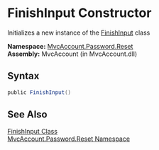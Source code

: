 FinishInput Constructor
=======================
Initializes a new instance of the [FinishInput][1] class

**Namespace:** [MvcAccount.Password.Reset][2]  
**Assembly:** MvcAccount (in MvcAccount.dll)

Syntax
------

```csharp
public FinishInput()
```


See Also
--------
[FinishInput Class][1]  
[MvcAccount.Password.Reset Namespace][2]  

[1]: README.md
[2]: ../README.md